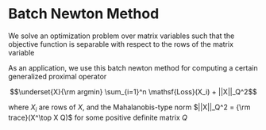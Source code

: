 # Batch Newton Method

We solve an optimization problem over matrix variables such that the objective function is separable with respect to the rows of the matrix variable

As an application, we use this batch newton method for computing a certain generalized proximal operator

$$\underset{X}{\rm argmin} \sum_{i=1}^n \mathsf{Loss}(X_i) + ||X||_Q^2$$

where $X_i$ are rows of $X$, and the Mahalanobis-type norm $||X||_Q^2 = {\rm trace}(X^\top X Q)$ for some positive definite matrix $Q$
